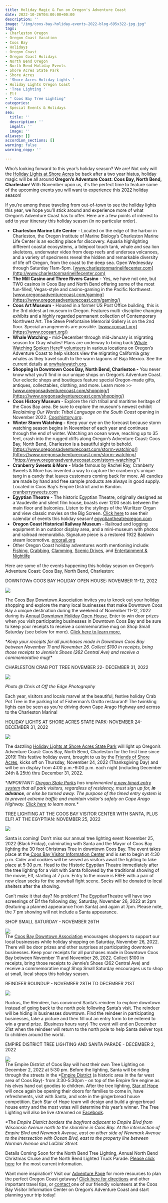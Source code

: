 ```yaml
---
title: Holiday Magic & Fun on Oregon's Adventure Coast
date: 2022-10-26T04:00:00+00:00
description: ''
image: "/img/coos-bay-holiday-events-2022-blog-695x322-jpg.jpg"
tags:
- Charleston Oregon
- Oregon Coast Vacation
- Coos Bay
- Holidays
- Oregon Coast
- Oregon Coast Holidays
- North Bend Oregon
- North Bend Holiday Events
- Shore Acres State Park
- Shore Acres
- 'Shore Acres Holiday Lights '
- Holiday Lights Oregon Coast
- 'Tree Lighting '
- Elf
- " Coos Bay Tree Lighting"
categories:
- Special Events & Holidays
seo:
  title: ''
  description: ''
  imgalt: ''
  image: ''
aliases: []
accordion_sections: []
warning: false
warning_copy: ''

---
```

Who’s looking forward to this year’s holiday season? We are! Not only will the [Holiday Lights at Shore Acres](https://www.oregonsadventurecoast.com/event/annual-holiday-lights-at-shore-acres/) be back after a two year hiatus, holiday magic will be all around **Oregon’s Adventure Coast: Coos Bay, North Bend, Charleston**! With November upon us, it's the perfect time to feature some of the upcoming events you will want to experience this 2022 holiday season!

If you’re among those traveling from out-of-town to see the holiday lights this year, we hope you’ll stick around and experience more of what Oregon’s Adventure Coast has to offer. Here are a few points of interest to add to your itinerary this holiday season (in no particular order).

* **Charleston Marine Life Center** - Located on the edge of the harbor in Charleston, the Oregon Institute of Marine Biology’s Charleston Marine Life Center is an exciting place for discovery. Aquaria highlighting different coastal ecosystems, a tidepool touch tank, whale and sea lion skeletons, underwater video from deep reefs and undersea volcanoes, and a variety of specimens reveal the hidden and remarkable diversity of life off Oregon, from the coast to the deep sea. Open Wednesday through Saturday 11am-5pm. [www.charlestonmarinelifecenter.com](http://www.charlestonmarinelifecenter.com)
* **The Mill Casino and Three Rivers Casino** - Yes, we have not one, but TWO casinos in Coos Bay and North Bend offering some of the most fun-filled, Vegas-style and casino-gaming in the Pacific Northwest. [www.oregonsadventurecoast.com/gaming](https://www.oregonsadventurecoast.com/gaming/)
* **Coos Art Museum** - Housed in a former US Post Office building, this is the 3rd oldest art museum in Oregon. Features multi-discipline changing exhibits and a highly regarded permanent collection of Contemporary Northwest Art. The Steve Prefontaine Memorial Gallery is on the 2nd floor. Special arrangements are possible. [www.coosart.org](https://www.coosart.org/)
* **Whale Watching** - mid-December through mid-January is migrating season for Gray whales! Plans are underway to bring back [Whale Watching Spoken Here® volunteers](https://oregonstateparks.org/index.cfm?do=thingstodo.dsp_whalewatching) in various locations on Oregon’s Adventure Coast to help visitors view the migrating California gray whales as they travel south to the warm lagoons of Baja Mexico. See the current details at [orwhalewatch.org](https://orwhalewatch.org/).
* **Shopping in Downtown Coos Bay, North Bend, Charleston -** You never know what you’ll find in our unique shops on Oregon’s Adventure Coast. Our eclectic shops and boutiques feature special Oregon-made gifts, antiques, collectables, clothing, and more. Learn more >> [www.oregonsadventurecoast.com/shopping/](https://www.oregonsadventurecoast.com/shopping/)
* **Coos History Museum** - Explore the rich tribal and maritime heritage of the Coos Bay area. Be sure to explore the museum's newest exhibit _Reclaiming Our Words: Tribal Language on the South Coast_ opening in November 2022. [Cooshistory.org](https://cooshistory.org/).
* **Winter Storm Watching -** Keep your eye on the forecast because storm watching season begins in November of each year and continues through the end of winter. Watching an ocean wave, reaching up to 35 feet, crash into the rugged cliffs along Oregon’s Adventure Coast: Coos Bay, North Bend, Charleston is a beautiful sight to behold. [https://www.oregonsadventurecoast.com/storm-watching/](https://www.oregonsadventurecoast.com/storm-watching/ "https://www.oregonsadventurecoast.com/storm-watching/")
* **Cranberry Sweets & More** - Made famous by Rachel Ray, Cranberry Sweets & More has invented a way to capture the cranberry’s unique tang in a candy that leaves customers coming back for more. All candies are made by hand and free sample products are always in good supply. Located in Coos Bay’s Empire District and in Bandon. [cranberrysweets.com](https://cranberrysweets.com/)
* **Egyptian Theatre** - The historic Egyptian Theatre, originally designed as a Vaudeville and silent film house, boasts over 1200 seats between the main floor and balconies. Listen to the stylings of the Wurlitzer Organ and view classic movies on the Big Screen. [Click here](https://egyptiantheatreoregon.com/calendar-of-events/) to see their calendar of events this holiday season! [egyptiantheatreoregon.com](https://egyptiantheatreoregon.com/)
* **Oregon Coast Historical Railway Museum** - Railroad and logging equipment in an outdoor display area, and a mini-museum with photos and railroad memorabilia. Signature piece is a restored 1922 Baldwin steam locomotive. [orcorail.org](http://orcorail.org/)
* Other Oregon Coast holiday adventures worth mentioning include: [Fishing](https://www.oregonsadventurecoast.com/fishing), [Crabbing](https://www.oregonsadventurecoast.com/crabbing-clamming), [Clamming](https://www.oregonsadventurecoast.com/clamming), [Scenic Drives](https://www.oregonsadventurecoast.com/scenic-drives), and [Entertainment & Nightlife](https://www.oregonsadventurecoast.com/entertainment-and-nightlife)

Here are some of the events happening this holiday season on Oregon’s Adventure Coast: Coos Bay, North Bend, Charleston:

DOWNTOWn COOS BAY HOLIDAY OPEN HOUSE: NOVEMBER 11-12, 2022

![](/img/coos-bay-downtown-holiday-shopping.jpg)

The [Coos Bay Downtown Association](https://coosbaydowntown.org/events/) invites you to knock out your holiday shopping and explore the many local businesses that make Downtown Coos Bay a unique destination during the weekend of November 11-12, 2022 during its [Annual Downtown Holiday Open House.](https://coosbaydowntown.org/holiday-events-in-downtown-2/) Enter to win door prizes when you visit participating businesses in Downtown Coos Bay and be sure to keep your receipts to receive a commemorative mug on Shop Small Saturday (see below for more). [Click here to learn more.](https://coosbaydowntown.org/holiday-events-in-downtown-2/)

\**Keep your receipts for all purchases made in Downtown Coos Bay between November 11 and November 26. Collect $100 in receipts, bring those receipts to Jennie’s Shoes (262 Central Ave) and receive a commemorative mug!**

  
CHARLESTON CRAB POT TREE NOVEMBER 22- DECEMBER 31, 2022

![](/img/ch-crabpot-tree-small.jpg)

_Photo @ Chris at Off the Edge Photography_

Each year, visitors and locals marvel at the beautiful, festive holiday Crab Pot Tree in the parking lot of Fisherman’s Grotto restaurant! The twinkling lights can be seen as you’re driving down Cape Arago Highway and across to the Charleston Marina! 

HOLIDAY LIGHTS AT SHORE ACRES STATE PARK: NOVEMBER 24-DECEMBER 31, 2022

![](/img/Shore-Acres-Holiday-Lights-Collage-2.jpg)

The dazzling [Holiday Lights at Shore Acres State Park](https://www.oregonsadventurecoast.com/event/annual-holiday-lights-at-shore-acres/) will light up Oregon’s Adventure Coast: Coos Bay, North Bend, Charleston for the first time since 2019! This festive holiday event, brought to us by the [Friends of Shore Acres](https://shoreacres.net/about-us/about-friends-of-shore-acres-inc/), kicks off on Thursday, November 24, 2022 (Thanksgiving Day) and will be on display from 4:00 p.m.-9:00 p.m. each night (including December 24th & 25th) thru December 31, 2022.

\**IMPORTANT: [Oregon State Parks](https://stateparks.oregon.gov/) has implemented [a new timed entry system](https://oregonstateparks.reserveamerica.com/tourList.do?parkId=402381&contractCode=OR) that all park visitors, regardless of residency, must sign up for, **in advance**, or else be turned away. The purpose of the timed entry system is to prevent extreme traffic and maintain visitor’s safety on Cape Arago Highway. [Click here](https://www.oregonsadventurecoast.com/blog/shore-acres-state-park-holiday-lights-has-new-timed-entry-system-for-2022/) to learn more.**

TREE LIGHTING AT THE COOS BAY VISITOR CENTER WITH SANTA, PLUS ELF! AT THE EGYPTIAN: NOVEMBER 25, 2022

![](/img/coos-bay-tree-lighting-santa.jpeg)

Santa is coming! Don’t miss our annual tree lighting event November 25, 2022 (Black Friday), culminating with Santa and the Mayor of Coos Bay lighting the 30 foot Christmas Tree in downtown Coos Bay. The event takes place at the[ Coos Bay Visitor Information Center](https://www.oregonsadventurecoast.com/) and is set to begin at 4:30 p.m. Cider and cookies will be served as visitors await the lighting to take place at 5:30 p.m. Head to the Historic Egyptian Theatre immediately after the tree lighting for a visit with Santa followed by the traditional showing of the movie, Elf, starting at 7 p.m. Entry to the movie is FREE with a pair of new clean socks for the snowball fight scene. Socks will be donated to local shelters after the showing.

Can’t make it that day? No problem! The EgyptianTheatre will have two screenings of Elf the following day, Saturday, November 26, 2022 at 2pm (featuring a planned appearance from Santa) and again at 7pm. Please note, the 7 pm showing will not include a Santa appearance.

  
SHOP SMALL SATURDAY - NOVEMBER 26TH

![](/img/shopping-at-spa.jpg)  
The [Coos Bay Downtown Association](https://coosbaydowntown.org/holiday-events-in-downtown-2/) encourages shoppers to support our local businesses while holiday shopping on Saturday, November 26, 2022. There will be door prizes and other surprises at participating downtown businesses. Keep your receipts for all purchases made in Downtown Coos Bay between November 11 and November 26, 2022. Collect $100 in receipts, bring those receipts to Jennie’s Shoes (262 Central Ave) and receive a commemorative mug! Shop Small Saturday encourages us to shop at small, local shops this holiday season.

  
REINDEER ROUNDUP - NOVEMBER 28TH TO DECEMBER 21ST

![](/img/rukus-the-reindeer-coos-bay.jpg)

Ruckus, the Reindeer, has convinced Santa’s reindeer to explore downtown instead of going back to the north pole following Santa’s visit. The reindeer will be hiding in businesses downtown. Find the reindeer in participating businesses, take a picture and then fill out an entry form to be entered to win a grand prize. (Business hours vary) The event will end on December 21st when the reindeer will return to the north pole to help Santa deliver toys to children around the world.

  
EMPIRE DISTRICT TREE LIGHTING AND SANTA PARADE - DECEMBER 2, 2022

![](/img/empire-tree-lighting-coos-bay.png)  
The Empire District of Coos Bay will host their own Tree Lighting on December 2, 2022 at 5:30 pm. Before the lighting, Santa will be riding through the streets in the *[Empire District](https://www.oregon.com/attractions/historical-marker-empire-city) (a historic area in the far west area of Coos Bay)- from 3:30-5:30pm - on top of the Empire fire engine as his elves hand out goodies to children. After the tree lighting, [Star of Hope](https://www.star-of-hope.com/) will once again be opening their doors for families to come in, have refreshments, visit with Santa, and vote in the gingerbread house competition. Each Star of Hope team will design and build a gingerbread house entry and the most votes will determine this year’s winner. The Tree Lighting will also be live streamed on [Facebook](https://www.facebook.com/Community-Coalition-of-Empire-CCE-110984147408194).

_*The Empire District borders the bayfront adjacent to Empire Blvd from Wisconsin Avenue north to the shoreline in Coos Bay. At the intersection of Empire Blvd and Newmark Avenue, east on either side of Newmark Avenue to the intersection with Ocean Blvd, east to the property line between Norman Avenue and LaClair Street._

Details Coming Soon for the North Bend Tree Lighting, Annual North Bend Christmas Cruise and the North Bend Lighted Truck Parade. [Please click here](https://www.oregonsadventurecoast.com/event/christmas-at-the-coast/) for the most current information.

Want more inspiration? Visit our [Adventure Page](https://www.oregonsadventurecoast.com/adventures/) for more resources to plan the perfect Oregon Coast getaway! [Click here for directions](https://www.oregonsadventurecoast.com/travelers-info/) and other important travel tips, or [contact ](https://www.oregonsadventurecoast.com/contact/)one of our friendly volunteers at the Coos Bay Visitor Information Center on Oregon’s Adventure Coast and start planning your trip today!